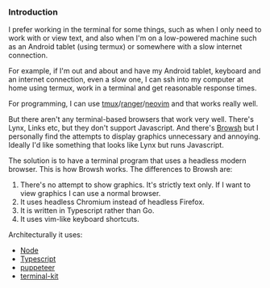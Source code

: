 
### Introduction

I prefer working in the terminal for some things, such as when I only need to work with or view text, and also when I'm on a low-powered machine such as an Android tablet (using termux) or somewhere with a slow internet connection. 

For example, if I'm out and about and have my Android tablet, keyboard and an internet connection, even a slow one, I can ssh into my computer at home using termux, work in a terminal and get reasonable response times.

For programming, I can use [tmux](https://tmux.github.io/)/[ranger](https://github.com/ranger/ranger)/[neovim](https://neovim.io/) and that works really well. 

But there aren't any terminal-based browsers that work very well. There's Lynx, Links etc, but they don't support Javascript. And there's [Browsh](https://www.brow.sh/) but I personally find the attempts to display graphics unnecessary and annoying. Ideally I'd like something that looks like Lynx but runs Javascript.

The solution is to have a terminal program that uses a headless modern browser. This is how Browsh works. The differences to Browsh are:

1. There's no attempt to show graphics. It's strictly text only. If I want to view graphics I can use a normal browser.
2. It uses headless Chromium instead of headless Firefox.
3. It is written in Typescript rather than Go.
4. It uses vim-like keyboard shortcuts.

Architecturally it uses:

- [Node](https://nodejs.org/)
- [Typescript](https://www.typescriptlang.org/) 
- [puppeteer](https://www.npmjs.com/package/puppeteer)
- [terminal-kit](https://www.npmjs.com/package/terminal-kit)



